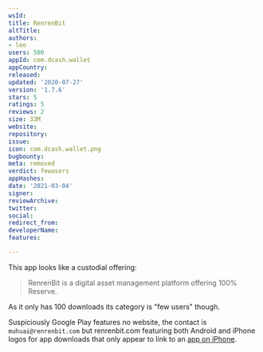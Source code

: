 ```yaml
---
wsId: 
title: RenrenBit
altTitle: 
authors:
- leo
users: 500
appId: com.dcash.wallet
appCountry: 
released: 
updated: '2020-07-27'
version: '1.7.6'
stars: 5
ratings: 5
reviews: 2
size: 33M
website: 
repository: 
issue: 
icon: com.dcash.wallet.png
bugbounty: 
meta: removed
verdict: fewusers
appHashes: 
date: '2021-03-04'
signer: 
reviewArchive: 
twitter: 
social: 
redirect_from: 
developerName: 
features: 

---
```


This app looks like a custodial offering:

> RenrenBit is a digital asset management platform offering 100% Reserve.

As it only has 100 downloads its category is "few users" though.

Suspiciously Google Play features no website, the contact is
`muhuai@renrenbit.com` but renrenbit.com featuring both Android and iPhone logos
for app downloads that only appear to link to an
[app on iPhone](https://apps.apple.com/us/app/renrenbit/id1443447248).
